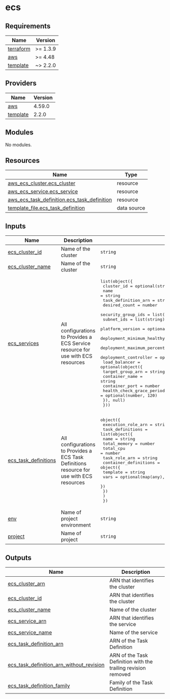 # ecs

<!-- BEGINNING OF PRE-COMMIT-TERRAFORM DOCS HOOK -->
## Requirements

| Name | Version |
|------|---------|
| <a name="requirement_terraform"></a> [terraform](#requirement\_terraform) | >= 1.3.9 |
| <a name="requirement_aws"></a> [aws](#requirement\_aws) | >= 4.48 |
| <a name="requirement_template"></a> [template](#requirement\_template) | ~> 2.2.0 |

## Providers

| Name | Version |
|------|---------|
| <a name="provider_aws"></a> [aws](#provider\_aws) | 4.59.0 |
| <a name="provider_template"></a> [template](#provider\_template) | 2.2.0 |

## Modules

No modules.

## Resources

| Name | Type |
|------|------|
| [aws_ecs_cluster.ecs_cluster](https://registry.terraform.io/providers/hashicorp/aws/latest/docs/resources/ecs_cluster) | resource |
| [aws_ecs_service.ecs_service](https://registry.terraform.io/providers/hashicorp/aws/latest/docs/resources/ecs_service) | resource |
| [aws_ecs_task_definition.ecs_task_definition](https://registry.terraform.io/providers/hashicorp/aws/latest/docs/resources/ecs_task_definition) | resource |
| [template_file.ecs_task_definition](https://registry.terraform.io/providers/hashicorp/template/latest/docs/data-sources/file) | data source |

## Inputs

| Name | Description | Type | Default | Required |
|------|-------------|------|---------|:--------:|
| <a name="input_ecs_cluster_id"></a> [ecs\_cluster\_id](#input\_ecs\_cluster\_id) | Name of the cluster | `string` | `null` | no |
| <a name="input_ecs_cluster_name"></a> [ecs\_cluster\_name](#input\_ecs\_cluster\_name) | Name of the cluster | `string` | `null` | no |
| <a name="input_ecs_services"></a> [ecs\_services](#input\_ecs\_services) | All configurations to Provides a ECS Service resource for use with ECS resources | <pre>list(object({<br>    cluster_id                         = optional(string, null)<br>    name                               = string<br>    task_definition_arn                = string<br>    desired_count                      = number<br>    security_group_ids                 = list(string)<br>    subnet_ids                         = list(string)<br>    platform_version                   = optional(string, "1.4.0")<br>    deployment_minimum_healthy_percent = optional(number, 100)<br>    deployment_maximum_percent         = optional(number, 200)<br>    deployment_controller              = optional(string, "ECS")<br>    load_balancer = optional(object({<br>      target_group_arn                  = string<br>      container_name                    = string<br>      container_port                    = number<br>      health_check_grace_period_seconds = optional(number, 120)<br>    }), null)<br>  }))</pre> | n/a | yes |
| <a name="input_ecs_task_definitions"></a> [ecs\_task\_definitions](#input\_ecs\_task\_definitions) | All configurations to Provides a ECS Task Definitions resource for use with ECS resources | <pre>object({<br>    execution_role_arn = string<br>    task_definitions = list(object({<br>      name          = string<br>      total_memory  = number<br>      total_cpu     = number<br>      task_role_arn = string<br>      container_definitions = object({<br>        template = string<br>        vars     = optional(map(any), null)<br>      })<br>      })<br>    )<br>  })</pre> | n/a | yes |
| <a name="input_env"></a> [env](#input\_env) | Name of project environment | `string` | n/a | yes |
| <a name="input_project"></a> [project](#input\_project) | Name of project | `string` | n/a | yes |

## Outputs

| Name | Description |
|------|-------------|
| <a name="output_ecs_cluster_arn"></a> [ecs\_cluster\_arn](#output\_ecs\_cluster\_arn) | ARN that identifies the cluster |
| <a name="output_ecs_cluster_id"></a> [ecs\_cluster\_id](#output\_ecs\_cluster\_id) | ARN that identifies the cluster |
| <a name="output_ecs_cluster_name"></a> [ecs\_cluster\_name](#output\_ecs\_cluster\_name) | Name of the cluster |
| <a name="output_ecs_service_arn"></a> [ecs\_service\_arn](#output\_ecs\_service\_arn) | ARN that identifies the service |
| <a name="output_ecs_service_name"></a> [ecs\_service\_name](#output\_ecs\_service\_name) | Name of the service |
| <a name="output_ecs_task_definition_arn"></a> [ecs\_task\_definition\_arn](#output\_ecs\_task\_definition\_arn) | ARN of the Task Definition |
| <a name="output_ecs_task_definition_arn_without_revision"></a> [ecs\_task\_definition\_arn\_without\_revision](#output\_ecs\_task\_definition\_arn\_without\_revision) | ARN of the Task Definition with the trailing revision removed |
| <a name="output_ecs_task_definition_family"></a> [ecs\_task\_definition\_family](#output\_ecs\_task\_definition\_family) | Family of the Task Definition |
<!-- END OF PRE-COMMIT-TERRAFORM DOCS HOOK -->
